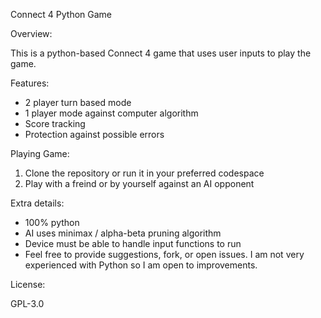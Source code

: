 Connect 4 Python Game

Overview:

This is a python-based Connect 4 game that uses user inputs to play the game.

Features:
 - 2 player turn based mode
 - 1 player mode against computer algorithm
 - Score tracking
 - Protection against possible errors

Playing Game:
1. Clone the repository or run it in your preferred codespace
2. Play with a freind or by yourself against an AI opponent

Extra details:
- 100% python
- AI uses minimax / alpha-beta pruning algorithm
- Device must be able to handle input functions to run
- Feel free to provide suggestions, fork, or open issues. I am
not very experienced with Python so I am open to improvements.

License:

GPL-3.0
